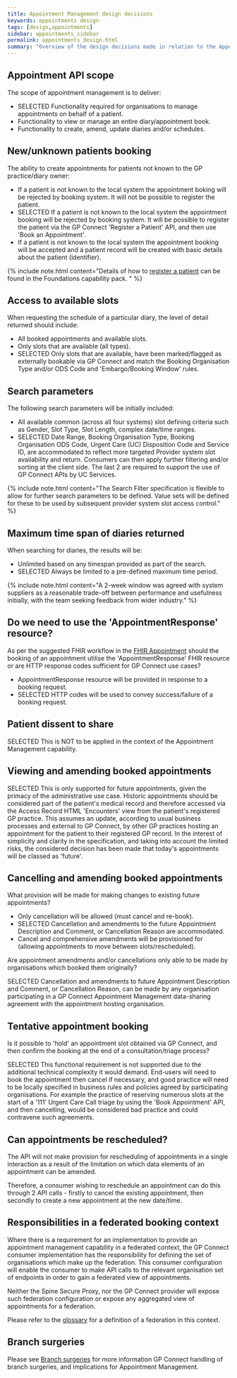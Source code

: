 ```yaml
---
title: Appointment Management design decisions
keywords: appointments design
tags: [design,appointments]
sidebar: appointments_sidebar
permalink: appointments_design.html
summary: "Overview of the design decisions made in relation to the Appointment Management capability pack"
---
```


## Appointment API scope ##

The scope of appointment management is to deliver:

- <span class="label label-success">SELECTED</span> Functionality required for organisations to manage appointments on behalf of a patient.
- Functionality to view or manage an entire diary/appointment book.
- Functionality to create, amend, update diaries and/or schedules.

## New/unknown patients booking ##

The ability to create appointments for patients not known to the GP practice/diary owner:

- If a patient is not known to the local system the appointment boking will be rejected by booking system. It will not be possible to register the patient.
- <span class="label label-success">SELECTED</span> If a patient is not known to the local system the appointment booking will be rejected by booking system. It will be possible to register the patient via the GP Connect 'Register a Patient' API, and then use 'Book an Appointment'.
- If a patient is not known to the local system the appointment booking will be accepted and a patient record will be created with basic details about the patient (identifier).

{% include note.html content="Details of how to [register a patient](foundations_use_case_register_a_patient.html) can be found in the Foundations capability pack. " %}

## Access to available slots ##

When requesting the schedule of a particular diary, the level of detail returned should include:

- All booked appointments and available slots.
- Only slots that are available (all types).
- <span class="label label-success">SELECTED</span> Only slots that are available, have been marked/flagged as externally bookable via GP Connect and match the Booking Organisation Type and/or ODS Code and 'Embargo/Booking Window' rules.


## Search parameters ##

The following search parameters will be initially included:

- All available common (across all four systems) slot defining criteria such as Gender, Slot Type, Slot Length, complex date/time ranges.
- <span class="label label-success">SELECTED</span> Date Range,  Booking Organisation Type, Booking Organisation ODS Code, Urgent Care (UC) Disposition Code and Service ID, are accommodated to reflect more targeted Provider system slot availability and return.  Consumers can then apply further filtering and/or sorting at the client side. The last 2 are required to support the use of GP Connect APIs by UC Services.  

{% include note.html content="The Search Filter specification is flexible to allow for further search parameters to be defined. Value sets will be defined for these to be used by subsequent provider system slot access control." %}


## Maximum time span of diaries returned ##

When searching for diaries, the results will be:

- Unlimited based on any timespan provided as part of the search.
- <span class="label label-success">SELECTED</span> Always be limited to a pre-defined maximum time period.

{% include note.html content="A 2-week window was agreed with system suppliers as a reasonable trade-off between performance and usefulness initially, with the team seeking feedback from wider industry." %}

## Do we need to use the 'AppointmentResponse' resource? ##

As per the suggested FHIR workflow in the [FHIR Appointment](https://www.hl7.org/fhir/STU3/appointment.html) should the booking of an appointment utilise the 'AppointmentResponse' FHIR resource or are HTTP response codes sufficient for GP Connect use cases?

- AppointmentResponse resource will be provided in response to a booking request.
- <span class="label label-success">SELECTED</span> HTTP codes will be used to convey success/failure of a booking request.

## Patient dissent to share ##

<span class="label label-success">SELECTED</span> This is NOT to be applied in the context of the Appointment Management capability.

## Viewing and amending booked appointments ##

<span class="label label-success">SELECTED</span> This is only supported for future appointments, given the primacy of the administrative use case. Historic appointments should be considered part of the patient's medical record and therefore accessed via the Access Record HTML 'Encounters' view from the patient's registered GP practice. This assumes an update, according to usual business processes and external to GP Connect, by other GP practices hosting an appointment for the patient to their registered GP record. In the interest of simplicity and clarity in the specification, and taking into account the limited risks, the considered decision has been made that today's appointments will be classed as 'future'.

## Cancelling and amending booked appointments ##

What provision will be made for making changes to existing future appointments?

- Only cancellation will be allowed (must cancel and re-book).
- <span class="label label-success">SELECTED</span> Cancellation and amendments to the future Appointment Description and Comment, or Cancellation Reason are accommodated.
- Cancel and comprehensive amendments will be provisioned for (allowing appointments to move between slots/rescheduled).

Are appointment amendments and/or cancellations only able to be made by organisations which booked them originally?

<span class="label label-success">SELECTED</span> Cancellation and amendments to future Appointment Description and Comment, or Cancellation Reason, can be made by any organisation participating in a GP Connect Appointment Management data-sharing agreement with the appointment hosting organisation.


## Tentative appointment booking ##

Is it possible to 'hold' an appointment slot obtained via GP Connect, and then confirm the booking at the end of a consultation/triage process?


<span class="label label-success">SELECTED</span> This functional requirement is not supported due to the additional technical complexity it would demand.  End-users will need to book the appointment then cancel if necessary, and good practice will need to be locally specified in business rules and policies agreed by participating organisations.  For example the practice of reserving numerous slots at the start of a '111' Urgent Care Call triage by using the 'Book Appointment' API, and then cancelling, would be considered bad practice and could contravene such agreements.

## Can appointments be rescheduled? ##

The API will not make provision for rescheduling of appointments in a single interaction as a result of the limitation on which data elements of an appointment can be amended.

Therefore, a consumer wishing to reschedule an appointment can do this through 2 API calls - firstly to cancel the existing appointment, then secondly to create a new appointment at the new date/time.

## Responsibilities in a federated booking context

Where there is a requirement for an implementation to provide an appointment management capability in a federated context, the GP Connect consumer implementation has the responsibility for defining the set of organisations which make up the federation. This consumer configuration will enable the consumer to make API calls to the relevant organisation set of endpoints in order to gain a federated view of appointments.

Neither the Spine Secure Proxy, nor the GP Connect provider will expose such federation configuration or expose any aggregated view of appointments for a federation.

Please refer to the [glossary](overview_glossary.html) for a definition of a federation in this context.

## Branch surgeries

Please see [Branch surgeries](development_branch_surgeries.html) for more information GP Connect handling of branch surgeries, and implications for Appointment Management.
